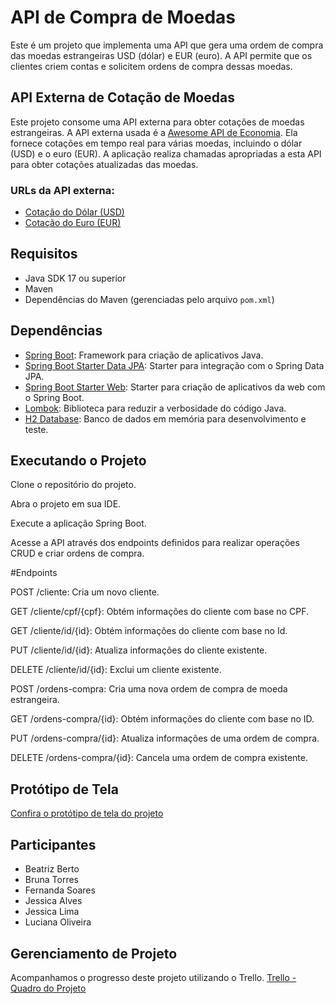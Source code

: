 # API de Compra de Moedas

Este é um projeto que implementa uma API que gera uma ordem de compra das moedas estrangeiras USD (dólar) e EUR (euro). A API permite que os clientes criem contas e solicitem ordens de compra dessas moedas.

## API Externa de Cotação de Moedas

Este projeto consome uma API externa para obter cotações de moedas estrangeiras. A API externa usada é a [Awesome API de Economia](https://economia.awesomeapi.com.br/). Ela fornece cotações em tempo real para várias moedas, incluindo o dólar (USD) e o euro (EUR). A aplicação realiza chamadas apropriadas a esta API para obter cotações atualizadas das moedas.

### URLs da API externa:

- [Cotação do Dólar (USD)](https://economia.awesomeapi.com.br/USD/)
- [Cotação do Euro (EUR)](https://economia.awesomeapi.com.br/EUR/)

## Requisitos

- Java SDK 17 ou superior
- Maven
- Dependências do Maven (gerenciadas pelo arquivo `pom.xml`)

## Dependências

- [Spring Boot](https://spring.io/projects/spring-boot): Framework para criação de aplicativos Java.
- [Spring Boot Starter Data JPA](https://spring.io/guides/gs/accessing-data-jpa/): Starter para integração com o Spring Data JPA.
- [Spring Boot Starter Web](https://spring.io/guides/gs/spring-boot/): Starter para criação de aplicativos da web com o Spring Boot.
- [Lombok](https://projectlombok.org/): Biblioteca para reduzir a verbosidade do código Java.
- [H2 Database](https://www.h2database.com/html/main.html): Banco de dados em memória para desenvolvimento e teste.

## Executando o Projeto

Clone o repositório do projeto.

Abra o projeto em sua IDE.

Execute a aplicação Spring Boot.

Acesse a API através dos endpoints definidos para realizar operações CRUD e criar ordens de compra.

#Endpoints

POST /cliente: Cria um novo cliente.

GET /cliente/cpf/{cpf}: Obtém informações do cliente com base no CPF.

GET /cliente/id/{id}: Obtém informações do cliente com base no Id.

PUT /cliente/id/{id}: Atualiza informações do cliente existente.

DELETE /cliente/id/{id}: Exclui um cliente existente.

POST /ordens-compra: Cria uma nova ordem de compra de moeda estrangeira.

GET /ordens-compra/{id}: Obtém informações do cliente com base no ID.

PUT /ordens-compra/{id}: Atualiza informações de uma ordem de compra.

DELETE /ordens-compra/{id}: Cancela uma ordem de compra existente.

## Protótipo de Tela

[Confira o protótipo de tela do projeto](https://www.figma.com/proto/CDe7zjO19vEQkhBEoW4jEN/Untitled?type=design&node-id=3-2&t=q8tCrvRvqS9LRfJ2-0&scaling=min-zoom&page-id=0%3A1&starting-point-node-id=3%3A2)


## Participantes

- Beatriz Berto
- Bruna Torres
- Fernanda Soares
- Jessica Alves
- Jessica Lima
- Luciana Oliveira

## Gerenciamento de Projeto

Acompanhamos o progresso deste projeto utilizando o Trello.
[Trello - Quadro do Projeto](https://trello.com/b/n9V90o5R/projeto-api-moedas-m%C3%B3dulo-iv)

